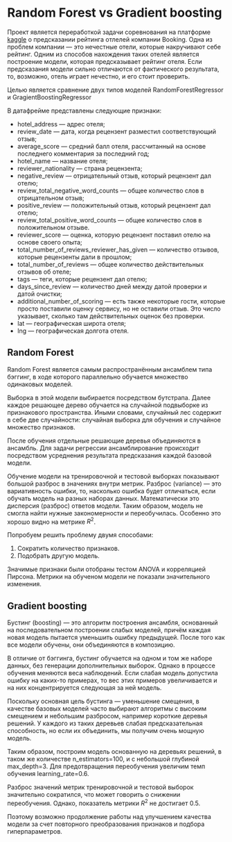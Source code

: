 # Random Forest vs Gradient boosting


Проект является переработкой задачи соревнования на платформе [kaggle](https://www.kaggle.com/code/dmitriyvishnyakov/eda-project-hotels-rating) о предсказании рейтинга отлелей компании Booking. Одна из проблем компании — это нечестные отели, которые накручивают себе рейтинг. Одним из способов нахождения таких отелей является построение модели, которая предсказывает рейтинг отеля. Если предсказания модели сильно отличаются от фактического результата, то, возможно, отель играет нечестно, и его стоит проверить.

Целью является сравнение двух типов моделей RandomForestRegressor и GragientBoostingRegressor

В датафрейме представлены следующие признаки:

+ hotel_address — адрес отеля;
+ review_date — дата, когда рецензент разместил соответствующий отзыв;
+ average_score — средний балл отеля, рассчитанный на основе последнего комментария за последний год;
+ hotel_name — название отеля;
+ reviewer_nationality — страна рецензента;
+ negative_review — отрицательный отзыв, который рецензент дал отелю;
+ review_total_negative_word_counts — общее количество слов в отрицательном отзыв;
+ positive_review — положительный отзыв, который рецензент дал отелю;
+ review_total_positive_word_counts — общее количество слов в положительном отзыве.
+ reviewer_score — оценка, которую рецензент поставил отелю на основе своего опыта;
+ total_number_of_reviews_reviewer_has_given — количество отзывов, которые рецензенты дали в прошлом;
+ total_number_of_reviews — общее количество действительных отзывов об отеле;
+ tags — теги, которые рецензент дал отелю;
+ days_since_review — количество дней между датой проверки и датой очистки;
+ additional_number_of_scoring — есть также некоторые гости, которые просто поставили оценку сервису, но не оставили отзыв. Это число указывает, сколько там действительных оценок без проверки.
+ lat — географическая широта отеля;
+ lng — географическая долгота отеля.

## Random Forest


Random Forest является самым распространённым ансамблем типа бэггинг, в ходе которого параллельно обучается множество одинаковых моделей.

Выборка в этой модели выбирается посредством бутстрапа. Далее каждое решающее дерево обучается на случайной подвыборке из признакового пространства. Иными словами, случайный лес содержит в себе две случайности: случайная выборка для обучения и случайное множество признаков.

После обучения отдельные решающие деревья объединяются в ансамбль. Для задачи регрессии ансамблирование происходит посредством усреднения результата предсказания каждой базовой модели.

Обучение модели на тренировочной и тестовой выборках показывают большой разброс в значениях внутри метрик. Разброс (variance) — это вариативность ошибки, то, насколько ошибка будет отличаться, если обучать модель на разных наборах данных. Математически это дисперсия (разброс) ответов модели. Таким образом, модель не смогла найти нужные закономерности и переобучилась. Особенно это хорошо видно на метрике $R^{2}$.

Попробуем решить проблему двумя способами:

1. Сократить количество признаков.
2. Подобрать другую модель.

Значимые признаки были отобраны тестом ANOVA  и корреляцией Пирсона. Метрики на обученом модели не показали значительного изменения.

## Gradient boosting

Бустинг (boosting) — это алгоритм построения ансамбля, основанный на последовательном построении слабых моделей, причём каждая новая модель пытается уменьшить ошибку предыдущей. После того как все модели обучены, они объединяются в композицию.

В отличие от бэггинга, бустинг обучается на одном и том же наборе данных, без генерации дополнительных выборок. Однако в процессе обучения меняются  веса наблюдений. Если слабая модель допустила ошибку на каких-то примерах, то вес этих примеров увеличивается и на них концентрируется следующая за ней модель.

Поскольку основная цель бустинга — уменьшение смещения, в качестве базовых моделей часто выбирают алгоритмы с высоким смещением и небольшим разбросом, например короткие деревья решений. У каждого из таких деревьев слабая предсказательная способность, но если их объединить, мы получим очень мощную модель.

Таким образом, построим модель основанную на деревьях решений, в таком же количестве n_estimators=100, и с небольшой глубиной max_depth=3. Для предотвращения переобучения увеличим темп обучения learning_rate=0.6.

Разброс значений метрик тренировочной и тестовой выборок значительно сократился, что может говорить о снижении переобучения. Однако, показатель метрики $R^{2}$ не достигает 0.5.

Поэтому возможно продолжение работы над улучшением качества модели за счет повторного преобразования признаков и подбора гиперпараметров.
